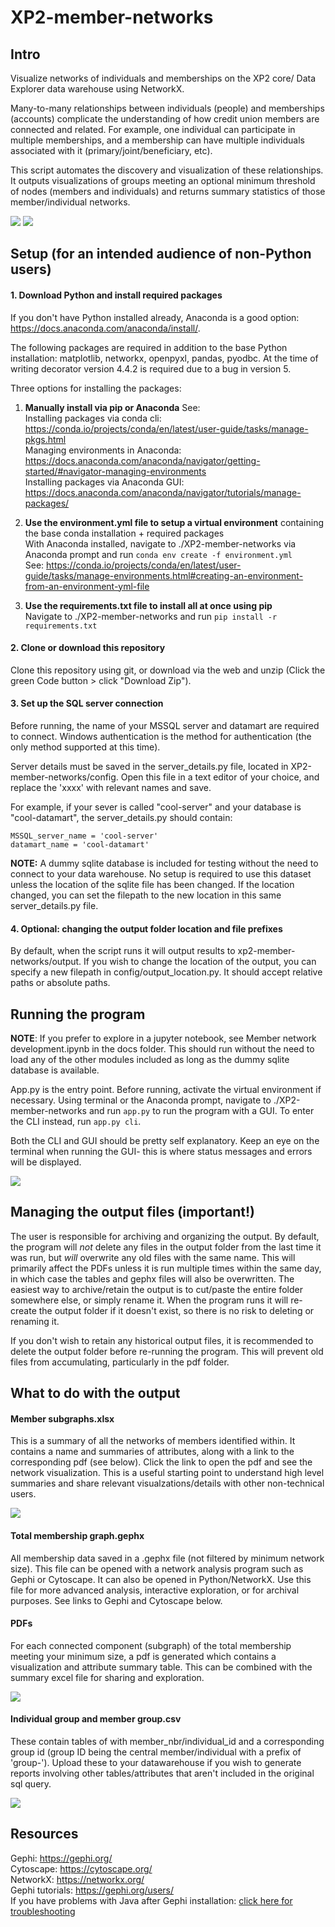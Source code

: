 # XP2-member-networks

## Intro
Visualize networks of individuals and memberships on the XP2 core/ Data Explorer data warehouse using NetworkX.

Many-to-many relationships between individuals (people) and memberships (accounts) complicate the understanding of how credit union members are connected and related. For example, one individual can participate in multiple memberships, and a membership can have multiple individuals associated with it (primary/joint/beneficiary, etc). 

This script automates the discovery and visualization of these relationships. It outputs visualizations of groups meeting an optional minimum threshold of nodes (members and individuals) and returns summary statistics of those member/individual networks.  

<img src="./docs/screenshots/Example member network.PNG">
<img src="./docs/screenshots/Gephi example 2.PNG">

## Setup (for an intended audience of non-Python users)

#### 1. Download Python and install required packages
If you don't have Python installed already, Anaconda is a good option: https://docs.anaconda.com/anaconda/install/.  

The following packages are required in addition to the base Python installation: matplotlib, networkx, openpyxl, pandas, pyodbc. At the time of writing decorator version 4.4.2 is required due to a bug in version 5.

Three options for installing the packages: 

1) **Manually install via pip or Anaconda** See:  
Installing packages via conda cli: https://conda.io/projects/conda/en/latest/user-guide/tasks/manage-pkgs.html  
Managing environments in Anaconda: https://docs.anaconda.com/anaconda/navigator/getting-started/#navigator-managing-environments  
Installing packages via Anaconda GUI: https://docs.anaconda.com/anaconda/navigator/tutorials/manage-packages/

2) **Use the environment.yml file to setup a virtual environment** containing the base conda installation + required packages  
With Anaconda installed, navigate to ./XP2-member-networks via Anaconda prompt and run `conda env create -f environment.yml`  
See: https://conda.io/projects/conda/en/latest/user-guide/tasks/manage-environments.html#creating-an-environment-from-an-environment-yml-file

3) **Use the requirements.txt file to install all at once using pip**  
Navigate to ./XP2-member-networks and run `pip install -r requirements.txt`  

#### 2. Clone or download this repository  
Clone this repository using git, or download via the web and unzip (Click the green Code button > click "Download Zip").  

#### 3. Set up the SQL server connection  
Before running, the name of your MSSQL server and datamart are required to connect. Windows authentication is the method for authentication (the only method supported at this time).  

Server details must be saved in the server_details.py file, located in XP2-member-networks/config. Open this file in a text editor of your choice, and replace the 'xxxx' with relevant names and save.  

For example, if your sever is called "cool-server" and your database is "cool-datamart", the server_details.py should contain:
```
MSSQL_server_name = 'cool-server'
datamart_name = 'cool-datamart'
```
**NOTE:** A dummy sqlite database is included for testing without the need to connect to your data warehouse. No setup is required to use this dataset unless the location of the sqlite file has been changed. If the location changed, you can set the filepath to the new location in this same server_details.py file.  

#### 4. Optional: changing the output folder location and file prefixes  
By default, when the script runs it will output results to xp2-member-networks/output. If you wish to change the location of the output, you can specify a new filepath in config/output_location.py. It should accept relative paths or absolute paths. 

## Running the program  
**NOTE**: If you prefer to explore in a jupyter notebook, see Member network development.ipynb in the docs folder. This should run without the need to load any of the other modules included as long as the dummy sqlite database is available.

App.py is the entry point. Before running, activate the virtual environment if necessary. Using terminal or the Anaconda prompt, navigate to ./XP2-member-networks and run `app.py` to run the program with a GUI. To enter the CLI instead, run `app.py cli`.  

Both the CLI and GUI should be pretty self explanatory. Keep an eye on the terminal when running the GUI- this is where status messages and errors will be displayed.  

<img src="./docs/screenshots/Gui screenshot.PNG">  

## Managing the output files (important!)  
The user is responsible for archiving and organizing the output. By default, the program will *not* delete any files in the output folder from the last time it was run, but *will* overwrite any old files with the same name. This will primarily affect the PDFs unless it is run multiple times within the same day, in which case the tables and gephx files will also be overwritten. The easiest way to archive/retain the output is to cut/paste the entire folder somewhere else, or simply rename it. When the program runs it will re-create the output folder if it doesn't exist, so there is no risk to deleting or renaming it.  

If you don't wish to retain any historical output files, it is recommended to delete the output folder before re-running the program. This will prevent old files from accumulating, particularly in the pdf folder.  

## What to do with the output  

#### Member subgraphs.xlsx  
This is a summary of all the networks of members identified within. It contains a name and summaries of attributes, along with a link to the corresponding pdf (see below). Click the link to open the pdf and see the network visualization. This is a useful starting point to understand high level summaries and share relevant visualzations/details with other non-technical users.

<img src="./docs/screenshots/Excel summary screenshot.PNG">  

#### Total membership graph.gephx

All membership data saved in a .gephx file (not filtered by minimum network size). This file can be opened with a network analysis program such as Gephi or Cytoscape. It can also be opened in Python/NetworkX. Use this file for more advanced analysis, interactive exploration, or for archival purposes. See links to Gephi and Cytoscape below.
 
#### PDFs

For each connected component (subgraph) of the total membership meeting your minimum size, a pdf is generated which contains a visualization and attribute summary table. This can be combined with the summary excel file for sharing and exploration.

<img src="./docs/screenshots/Pdf screenshot.PNG">  

#### Individual group and member group.csv

These contain tables of with member_nbr/individual_id and a corresponding group id (group ID being the central member/individual with a prefix of 'group-'). Upload these to your datawarehouse if you wish to generate reports involving other tables/attributes that aren't included in the original sql query.

<img src="./docs/screenshots/Individual group example.PNG">  

## Resources  
Gephi: https://gephi.org/  
Cytoscape: https://cytoscape.org/  
NetworkX: https://networkx.org/  
Gephi tutorials: https://gephi.org/users/  
If you have problems with Java after Gephi installation: [click here for troubleshooting](https://raw.githubusercontent.com/w-schw/XP2-member-networks/main/docs/instructions%20for%20java%20troubleshooting%20in%20gephi.txt)

